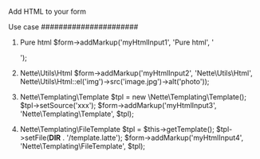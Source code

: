 Add HTML to your form

Use case
######################

1) Pure html
$form->addMarkup('myHtmlInput1', 'Pure html', '<div id="myInput" class="anyClass"></div>');

2) Nette\Utils\Html
$form->addMarkup('myHtmlInput2', 'Nette\Utils\Html', Nette\Utils\Html::el('img')->src('image.jpg')->alt('photo'));

3) Nette\Templating\Template
$tpl = new \Nette\Templating\Template();
$tpl->setSource('xxx');
$form->addMarkup('myHtmlInput3', 'Nette\Templating\Template', $tpl);

4) Nette\Templating\FileTemplate
$tpl = $this->getTemplate();
$tpl->setFile(__DIR__ . '/template.latte');
$form->addMarkup('myHtmlInput4', 'Nette\Templating\FileTemplate', $tpl);
